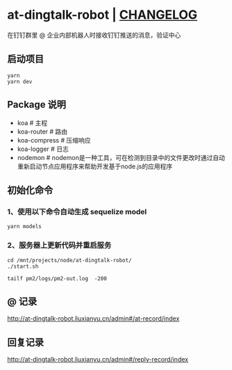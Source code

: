 # at-dingtalk-robot | <a href="CHANGELOG.md" target="_black">CHANGELOG</a>

在钉钉群里 @ 企业内部机器人时接收钉钉推送的消息，验证中心

## 启动项目

```
yarn
yarn dev
```

## Package 说明
* koa # 主程
* koa-router # 路由
* koa-compress # 压缩响应
* koa-logger # 日志
* nodemon # nodemon是一种工具，可在检测到目录中的文件更改时通过自动重新启动节点应用程序来帮助开发基于node.js的应用程序


## 初始化命令

### 1、使用以下命令自动生成 sequelize model

```
yarn models
```

### 2、服务器上更新代码并重启服务

```
cd /mnt/projects/node/at-dingtalk-robot/
./start.sh

tailf pm2/logs/pm2-out.log  -200
```

## @ 记录

http://at-dingtalk-robot.liuxianyu.cn/admin#/at-record/index


## 回复记录

http://at-dingtalk-robot.liuxianyu.cn/admin#/reply-record/index
